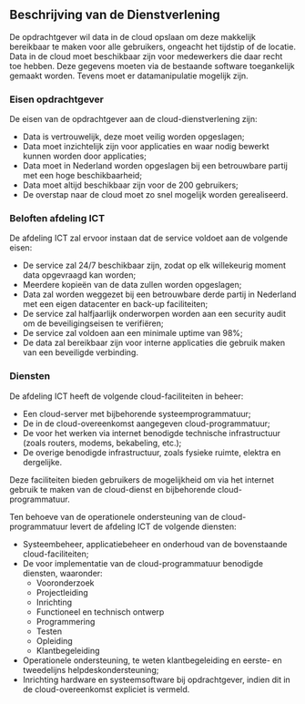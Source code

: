 ## Beschrijving van de Dienstverlening

De opdrachtgever wil data in de cloud opslaan om deze makkelijk bereikbaar te maken voor alle gebruikers, ongeacht het tijdstip of de locatie. Data in de cloud moet beschikbaar zijn voor medewerkers die daar recht toe hebben. Deze gegevens moeten via de bestaande software toegankelijk gemaakt worden. Tevens moet er datamanipulatie mogelijk zijn.

### Eisen opdrachtgever

De eisen van de opdrachtgever aan de cloud-dienstverlening zijn:

- Data is vertrouwelijk, deze moet veilig worden opgeslagen;
- Data moet inzichtelijk zijn voor applicaties en waar nodig bewerkt kunnen worden door applicaties;
- Data moet in Nederland worden opgeslagen bij een betrouwbare partij met een hoge beschikbaarheid;
- Data moet altijd beschikbaar zijn voor de 200 gebruikers;
- De overstap naar de cloud moet zo snel mogelijk worden gerealiseerd.

### Beloften afdeling ICT

De afdeling ICT zal ervoor instaan dat de service voldoet aan de volgende eisen:

- De service zal 24/7 beschikbaar zijn, zodat op elk willekeurig moment data opgevraagd kan worden;
- Meerdere kopieën van de data zullen worden opgeslagen;
- Data zal worden weggezet bij een betrouwbare derde partij in Nederland met een eigen datacenter en back-up faciliteiten;
- De service zal halfjaarlijk onderworpen worden aan een security audit om de beveiligingseisen te verifiëren;
- De service zal voldoen aan een minimale uptime van 98%;
- De data zal bereikbaar zijn voor interne applicaties die gebruik maken van een beveiligde verbinding.

### Diensten

De afdeling ICT heeft de volgende cloud-faciliteiten in beheer:

- Een cloud-server met bijbehorende systeemprogrammatuur;
- De in de cloud-overeenkomst aangegeven cloud-programmatuur;
- De voor het werken via internet benodigde technische infrastructuur (zoals routers, modems, bekabeling, etc.);
- De overige benodigde infrastructuur, zoals fysieke ruimte, elektra en dergelijke.

Deze faciliteiten bieden gebruikers de mogelijkheid om via het internet gebruik te maken van de cloud-dienst en bijbehorende cloud-programmatuur.

Ten behoeve van de operationele ondersteuning van de cloud-programmatuur levert de afdeling ICT de volgende diensten:

- Systeembeheer, applicatiebeheer en onderhoud van de bovenstaande cloud-faciliteiten;
- De voor implementatie van de cloud-programmatuur benodigde diensten, waaronder:
	- Vooronderzoek
	- Projectleiding
	- Inrichting
	- Functioneel en technisch ontwerp
	- Programmering
	- Testen
	- Opleiding
	- Klantbegeleiding
- Operationele ondersteuning, te weten klantbegeleiding en eerste- en tweedelijns helpdeskondersteuning;
- Inrichting hardware en systeemsoftware bij opdrachtgever, indien dit in de cloud-overeenkomst expliciet is vermeld.
